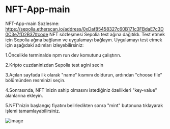 # NFT-App-main
NFT-App-main
Sozlesme: https://sepolia.etherscan.io/address/0xDaf85458327c60B171c3FBdaE7c3D0C3e7fD2B37#code
NFT sözleşmesi Sepolia test ağına dağıtıldı. Test etmek için Sepolia ağına bağlanın ve uygulamayı bağlayın. Uygulamayı test etmek için aşağıdaki adımları izleyebilirsiniz:

1.Öncelikle terminalde npm run dev komutunu çalıştırın.

2.Kripto cuzdaninizdan Sepolia test agini secin

3.Açılan sayfada ilk olarak "name" kısmını doldurun, ardından "choose file" bölümünden resminizi seçin.

4.Sonrasında, NFT'inizin sahip olmasını istediğiniz özellikleri "key-value" alanlarına ekleyin.

5.NFT'nizin başlangıç fiyatını belirledikten sonra "mint" butonuna tıklayarak işlemi tamamlayabilirsiniz.


![image](https://github.com/mehmetygt/NFT-App-main/assets/56845461/7f87ab3b-ce29-4335-b98d-aea420eb8bff)
